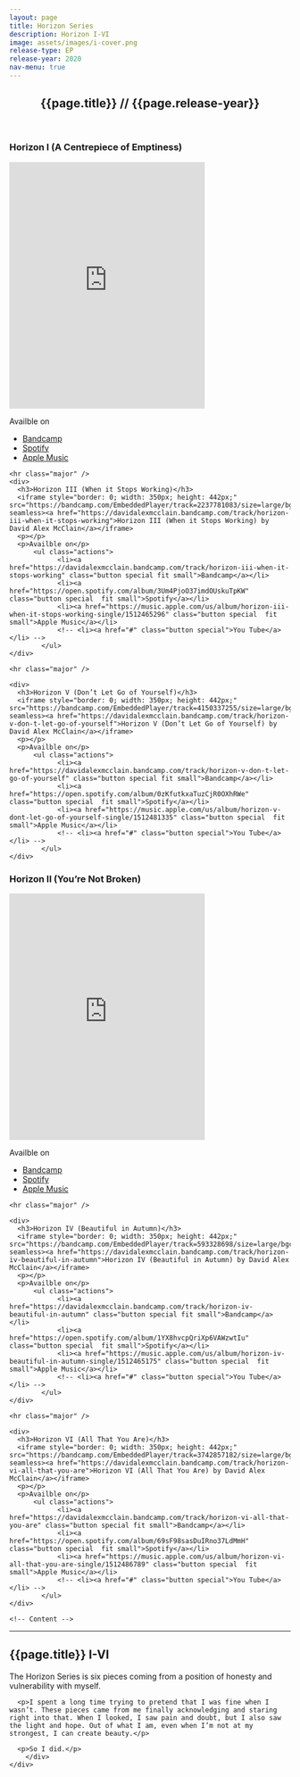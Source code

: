 ```yaml
---
layout: page
title: Horizon Series
description: Horizon I-VI
image: assets/images/i-cover.png
release-type: EP
release-year: 2020
nav-menu: true
---
```


<!-- Main -->
<div id="main" class="alt">

<!-- One -->
<section id="one">
	<div class="inner">
		<header class="major">
			<h1>{{page.title}} // {{page.release-year}}</h1>
		</header>

  
<div class="row 200%">
  <!-- Left-->
	<div class="6u 12u$(medium)">
    <div>
      <h3>Horizon I (A Centrepiece of Emptiness)</h3>
      <iframe style="border: 0; width: 350px; height: 442px;" src="https://bandcamp.com/EmbeddedPlayer/track=3640291966/size=large/bgcol=ffffff/linkcol=63b2cc/tracklist=false/transparent=true/" seamless><a href="https://davidalexmcclain.bandcamp.com/track/horizon-i-a-centrepiece-of-emptiness">Horizon I (A Centrepiece of Emptiness) by David Alex McClain</a></iframe>
      <p></p>
      <p>Availble on</p>
		  <ul class="actions">
				<li><a href="https://davidalexmcclain.bandcamp.com/track/horizon-i-a-centrepiece-of-emptiness" class="button special fit small">Bandcamp</a></li>
				<li><a href="https://open.spotify.com/album/3kq9Ododq5ULOFDRfzbHkb" class="button special  fit small">Spotify</a></li>
				<li><a href="https://music.apple.com/us/album/horizon-i-a-centrepiece-of-emptiness-single/1509158523" class="button special  fit small">Apple Music</a></li>
				<!-- <li><a href="#" class="button special">You Tube</a></li> -->
			</ul>
    </div>

    <hr class="major" />
    <div>
      <h3>Horizon III (When it Stops Working)</h3>
      <iframe style="border: 0; width: 350px; height: 442px;" src="https://bandcamp.com/EmbeddedPlayer/track=2237781083/size=large/bgcol=ffffff/linkcol=63b2cc/tracklist=false/transparent=true/" seamless><a href="https://davidalexmcclain.bandcamp.com/track/horizon-iii-when-it-stops-working">Horizon III (When it Stops Working) by David Alex McClain</a></iframe>
      <p></p>
      <p>Availble on</p>
		  <ul class="actions">
				<li><a href="https://davidalexmcclain.bandcamp.com/track/horizon-iii-when-it-stops-working" class="button special fit small">Bandcamp</a></li>
				<li><a href="https://open.spotify.com/album/3Um4PjoO37imdOUskuTpKW" class="button special  fit small">Spotify</a></li>
				<li><a href="https://music.apple.com/us/album/horizon-iii-when-it-stops-working-single/1512465296" class="button special  fit small">Apple Music</a></li>
				<!-- <li><a href="#" class="button special">You Tube</a></li> -->
			</ul>
    </div>

    <hr class="major" />
    
    <div>
      <h3>Horizon V (Don​’​t Let Go of Yourself)</h3>
      <iframe style="border: 0; width: 350px; height: 442px;" src="https://bandcamp.com/EmbeddedPlayer/track=4150337255/size=large/bgcol=ffffff/linkcol=63b2cc/tracklist=false/transparent=true/" seamless><a href="https://davidalexmcclain.bandcamp.com/track/horizon-v-don-t-let-go-of-yourself">Horizon V (Don’t Let Go of Yourself) by David Alex McClain</a></iframe>
      <p></p>
      <p>Availble on</p>
		  <ul class="actions">
				<li><a href="https://davidalexmcclain.bandcamp.com/track/horizon-v-don-t-let-go-of-yourself" class="button special fit small">Bandcamp</a></li>
				<li><a href="https://open.spotify.com/album/0zKfutkxaTuzCjR0OXhRWe" class="button special  fit small">Spotify</a></li>
				<li><a href="https://music.apple.com/us/album/horizon-v-dont-let-go-of-yourself-single/1512481335" class="button special  fit small">Apple Music</a></li>
				<!-- <li><a href="#" class="button special">You Tube</a></li> -->
			</ul>
    </div>
  </div>

  <!-- Right -->
  <div class="6u$ 12u$(medium)">
    <div>
      <h3>Horizon II (You​’​re Not Broken)</h3>
      <iframe style="border: 0; width: 350px; height: 442px;" src="https://bandcamp.com/EmbeddedPlayer/track=2417178020/size=large/bgcol=ffffff/linkcol=63b2cc/tracklist=false/transparent=true/" 
      seamless><a href="https://davidalexmcclain.bandcamp.com/track/horizon-ii-you-re-not-broken">Horizon II (You’re Not Broken) by David Alex McClain</a></iframe>
      <p></p>
      <p>Availble on</p>
		  <ul class="actions">
				<li><a href="https://davidalexmcclain.bandcamp.com/track/horizon-ii-you-re-not-broken" class="button special fit small">Bandcamp</a></li>
				<li><a href="https://open.spotify.com/album/0NBxMrrl1nlOluComKJjbu" class="button special  fit small">Spotify</a></li>
				<li><a href="https://music.apple.com/us/album/horizon-ii-youre-not-broken-single/1512483498" class="button special  fit small">Apple Music</a></li>
				<!-- <li><a href="#" class="button special">You Tube</a></li> -->
			</ul>
    </div>

    <hr class="major" />

    <div>
      <h3>Horizon IV (Beautiful in Autumn)</h3>
      <iframe style="border: 0; width: 350px; height: 442px;" src="https://bandcamp.com/EmbeddedPlayer/track=593328698/size=large/bgcol=ffffff/linkcol=63b2cc/tracklist=false/transparent=true/" seamless><a href="https://davidalexmcclain.bandcamp.com/track/horizon-iv-beautiful-in-autumn">Horizon IV (Beautiful in Autumn) by David Alex McClain</a></iframe>
      <p></p>
      <p>Availble on</p>
		  <ul class="actions">
				<li><a href="https://davidalexmcclain.bandcamp.com/track/horizon-iv-beautiful-in-autumn" class="button special fit small">Bandcamp</a></li>
				<li><a href="https://open.spotify.com/album/1YX8hvcpQriXp6VAWzwtIu" class="button special  fit small">Spotify</a></li>
				<li><a href="https://music.apple.com/us/album/horizon-iv-beautiful-in-autumn-single/1512465175" class="button special  fit small">Apple Music</a></li>
				<!-- <li><a href="#" class="button special">You Tube</a></li> -->
			</ul>
    </div>

    <hr class="major" />

    <div>
      <h3>Horizon VI (All That You Are)</h3>
      <iframe style="border: 0; width: 350px; height: 442px;" src="https://bandcamp.com/EmbeddedPlayer/track=3742857182/size=large/bgcol=ffffff/linkcol=63b2cc/tracklist=false/transparent=true/" seamless><a href="https://davidalexmcclain.bandcamp.com/track/horizon-vi-all-that-you-are">Horizon VI (All That You Are) by David Alex McClain</a></iframe>
      <p></p>
      <p>Availble on</p>
		  <ul class="actions">
				<li><a href="https://davidalexmcclain.bandcamp.com/track/horizon-vi-all-that-you-are" class="button special fit small">Bandcamp</a></li>
				<li><a href="https://open.spotify.com/album/69sF98sasDuIRno37LdMmH" class="button special  fit small">Spotify</a></li>
				<li><a href="https://music.apple.com/us/album/horizon-vi-all-that-you-are-single/1512486789" class="button special  fit small">Apple Music</a></li>
				<!-- <li><a href="#" class="button special">You Tube</a></li> -->
			</ul>
    </div>
  </div>
</div>

	<!-- Content -->
<hr class="major" />

<h2 id="horizons">{{page.title}} I-VI</h2>
<div class="row 200%">
	<div class="6u 12u$(medium)">
      <p>The Horizon Series is six pieces coming from a position of honesty and vulnerability with myself.</p>

      <p>I spent a long time trying to pretend that I was fine when I wasn’t. These pieces came from me finally acknowledging and staring right into that. When I looked, I saw pain and doubt, but I also saw the light and hope. Out of what I am, even when I’m not at my strongest, I can create beauty.</p>

      <p>So I did.</p>
		</div>
	</div>
</div>



</section>

</div>


